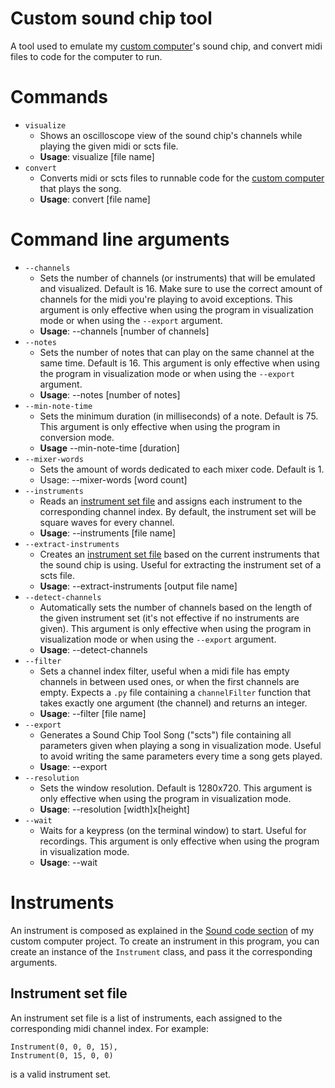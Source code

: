﻿# Custom sound chip tool
A tool used to emulate my [custom computer](https://github.com/thatsOven/custom-emulated-computer)'s sound chip, and convert midi files to code for the computer to run.
# Commands
- `visualize`
	- Shows an oscilloscope view of the sound chip's channels while playing the given midi or scts file.
	- **Usage**: visualize [file name]
- `convert`
	- Converts midi or scts files to runnable code for the [custom computer](https://github.com/thatsOven/custom-emulated-computer) that plays the song.
	- **Usage**: convert [file name]
# Command line arguments
- `--channels`
	- Sets the number of channels (or instruments) that will be emulated and visualized. Default is 16. Make sure to use the correct amount of channels for the midi you're playing to avoid exceptions. This argument is only effective when using the program in visualization mode or when using the `--export` argument.
	- **Usage**: --channels [number of channels]
- `--notes`
	- Sets the number of notes that can play on the same channel at the same time. Default is 16. This argument is only effective when using the program in visualization mode or when using the `--export` argument.
	- **Usage**: --notes [number of notes]
- `--min-note-time`
	- Sets the minimum duration (in milliseconds) of a note. Default is 75. This argument is only effective when using the program in conversion mode.
	- **Usage** --min-note-time [duration]
- `--mixer-words`
	- Sets the amount of words dedicated to each mixer code. Default is 1.
	- Usage: --mixer-words [word count]
- `--instruments` 
	- Reads an [instrument set file](https://github.com/thatsOven/custom-sound-chip-tool#instrument-set-file) and assigns each instrument to the corresponding channel index. By default, the instrument set will be square waves for every channel.
	- **Usage**: --instruments [file name]
- `--extract-instruments`
	- Creates an [instrument set file](https://github.com/thatsOven/custom-sound-chip-tool#instrument-set-file) based on the current instruments that the sound chip is using. Useful for extracting the instrument set of a scts file.
	- **Usage**: --extract-instruments [output file name]
- `--detect-channels`
	- Automatically sets the number of channels based on the length of the given instrument set (it's not effective if no instruments are given). This argument is only effective when using the program in visualization mode or when using the `--export` argument.
	- **Usage**: --detect-channels
- `--filter`
	- Sets a channel index filter, useful when a midi file has empty channels in between used ones, or when the first channels are empty. Expects a `.py` file containing a `channelFilter` function that takes exactly one argument (the channel) and returns an integer.
	- **Usage**: --filter [file name]
- `--export`
	- Generates a Sound Chip Tool Song ("scts") file containing all parameters given when playing a song in visualization mode. Useful to avoid writing the same parameters every time a song gets played.
	- **Usage**: --export
- `--resolution`
	- Sets the window resolution. Default is 1280x720. This argument is only effective when using the program in visualization mode.
	- **Usage**: --resolution [width]x[height]
- `--wait`
	- Waits for a keypress (on the terminal window) to start. Useful for recordings. This argument is only effective when using the program in visualization mode.
	- **Usage**: --wait
# Instruments
An instrument is composed as explained in the [Sound code section](https://github.com/thatsOven/custom-emulated-computer#sound-code) of my custom computer project.
To create an instrument in this program, you can create an instance of the `Instrument` class, and pass it the corresponding arguments.
## Instrument set file
An instrument set file is a list of instruments, each assigned to the corresponding midi channel index. For example:
```
Instrument(0, 0, 0, 15),
Instrument(0, 15, 0, 0)
```
is a valid instrument set.
